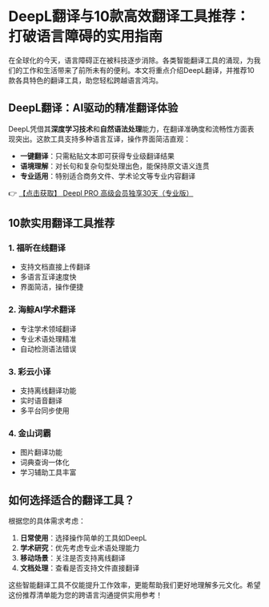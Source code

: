 # DeepL翻译与10款高效翻译工具推荐：打破语言障碍的实用指南

在全球化的今天，语言障碍正在被科技逐步消除。各类智能翻译工具的涌现，为我们的工作和生活带来了前所未有的便利。本文将重点介绍DeepL翻译，并推荐10款各具特色的翻译工具，助您轻松跨越语言鸿沟。

## DeepL翻译：AI驱动的精准翻译体验

DeepL凭借其**深度学习技术**和**自然语法处理**能力，在翻译准确度和流畅性方面表现突出。这款工具支持多种语言互译，操作界面简洁直观：

- **一键翻译**：只需粘贴文本即可获得专业级翻译结果
- **语境理解**：对长句和复杂句型处理出色，能保持原文语义连贯
- **专业适用**：特别适合商务文件、学术论文等专业内容翻译

👉 [【点击获取】 Deepl PRO 高级会员独享30天（专业版） ](https://bit.ly/DEepl)

## 10款实用翻译工具推荐

### 1. 福昕在线翻译
- 支持文档直接上传翻译
- 多语言互译速度快
- 界面简洁，操作便捷

### 2. 海鲸AI学术翻译
- 专注学术领域翻译
- 专业术语处理精准
- 自动检测语法错误

### 3. 彩云小译
- 支持离线翻译功能
- 实时语音翻译
- 多平台同步使用

### 4. 金山词霸
- 图片翻译功能
- 词典查询一体化
- 学习辅助工具丰富

## 如何选择适合的翻译工具？

根据您的具体需求考虑：
1. **日常使用**：选择操作简单的工具如DeepL
2. **学术研究**：优先考虑专业术语处理能力
3. **移动场景**：关注是否支持离线翻译
4. **文档处理**：查看是否支持文件直接翻译

这些智能翻译工具不仅能提升工作效率，更能帮助我们更好地理解多元文化。希望这份推荐清单能为您的跨语言沟通提供实用参考！